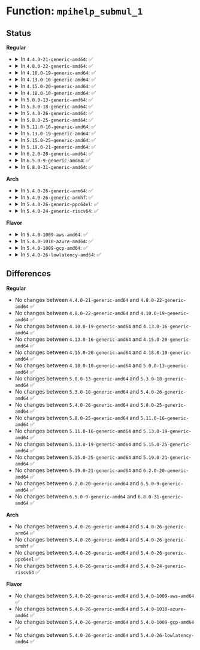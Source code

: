 # Function: <code>mpihelp_submul_1</code>

## Status
<b>Regular</b>
<ul>
<li>
<details>
<summary>In <code>4.4.0-21-generic-amd64</code>: ✅</summary>

```c
mpi_limb_t mpihelp_submul_1(mpi_ptr_t res_ptr, mpi_ptr_t s1_ptr, mpi_size_t s1_size, mpi_limb_t s2_limb)
```

```json
{
  "name": "mpihelp_submul_1",
  "collision_type": "Unique Global",
  "inline_type": "No",
  "funcs": [
    {
      "addr": 18446744071583131360,
      "name": "mpihelp_submul_1",
      "external": true,
      "loc": "lib/mpi/generic_mpih-mul3.c:33",
      "file": "lib/mpi/generic_mpih-mul3.c",
      "inline": "seen, unknown",
      "caller_inline": [],
      "caller_func": [
        "lib/mpi/mpih-div.c:mpihelp_divrem"
      ]
    }
  ],
  "symbols": [
    {
      "addr": 18446744071583131360,
      "name": "mpihelp_submul_1",
      "section": ".text",
      "bind": "STB_GLOBAL",
      "size": 193
    }
  ]
}
```
</details>
</li>
<li>
<details>
<summary>In <code>4.8.0-22-generic-amd64</code>: ✅</summary>

```c
mpi_limb_t mpihelp_submul_1(mpi_ptr_t res_ptr, mpi_ptr_t s1_ptr, mpi_size_t s1_size, mpi_limb_t s2_limb)
```

```json
{
  "name": "mpihelp_submul_1",
  "collision_type": "Unique Global",
  "inline_type": "No",
  "funcs": [
    {
      "addr": 18446744071583425888,
      "name": "mpihelp_submul_1",
      "external": true,
      "loc": "lib/mpi/generic_mpih-mul3.c:33",
      "file": "lib/mpi/generic_mpih-mul3.c",
      "inline": "seen, unknown",
      "caller_inline": [],
      "caller_func": [
        "lib/mpi/mpih-div.c:mpihelp_divrem"
      ]
    }
  ],
  "symbols": [
    {
      "addr": 18446744071583425888,
      "name": "mpihelp_submul_1",
      "section": ".text",
      "bind": "STB_GLOBAL",
      "size": 187
    }
  ]
}
```
</details>
</li>
<li>
<details>
<summary>In <code>4.10.0-19-generic-amd64</code>: ✅</summary>

```c
mpi_limb_t mpihelp_submul_1(mpi_ptr_t res_ptr, mpi_ptr_t s1_ptr, mpi_size_t s1_size, mpi_limb_t s2_limb)
```

```json
{
  "name": "mpihelp_submul_1",
  "collision_type": "Unique Global",
  "inline_type": "No",
  "funcs": [
    {
      "addr": 18446744071583551536,
      "name": "mpihelp_submul_1",
      "external": true,
      "loc": "lib/mpi/generic_mpih-mul3.c:33",
      "file": "lib/mpi/generic_mpih-mul3.c",
      "inline": "seen, unknown",
      "caller_inline": [],
      "caller_func": [
        "lib/mpi/mpih-div.c:mpihelp_divrem"
      ]
    }
  ],
  "symbols": [
    {
      "addr": 18446744071583551536,
      "name": "mpihelp_submul_1",
      "section": ".text",
      "bind": "STB_GLOBAL",
      "size": 187
    }
  ]
}
```
</details>
</li>
<li>
<details>
<summary>In <code>4.13.0-16-generic-amd64</code>: ✅</summary>

```c
mpi_limb_t mpihelp_submul_1(mpi_ptr_t res_ptr, mpi_ptr_t s1_ptr, mpi_size_t s1_size, mpi_limb_t s2_limb)
```

```json
{
  "name": "mpihelp_submul_1",
  "collision_type": "Unique Global",
  "inline_type": "No",
  "funcs": [
    {
      "addr": 18446744071583589136,
      "name": "mpihelp_submul_1",
      "external": true,
      "loc": "lib/mpi/generic_mpih-mul3.c:33",
      "file": "lib/mpi/generic_mpih-mul3.c",
      "inline": "seen, unknown",
      "caller_inline": [],
      "caller_func": [
        "lib/mpi/mpih-div.c:mpihelp_divrem"
      ]
    }
  ],
  "symbols": [
    {
      "addr": 18446744071583589136,
      "name": "mpihelp_submul_1",
      "section": ".text",
      "bind": "STB_GLOBAL",
      "size": 188
    }
  ]
}
```
</details>
</li>
<li>
<details>
<summary>In <code>4.15.0-20-generic-amd64</code>: ✅</summary>

```c
mpi_limb_t mpihelp_submul_1(mpi_ptr_t res_ptr, mpi_ptr_t s1_ptr, mpi_size_t s1_size, mpi_limb_t s2_limb)
```

```json
{
  "name": "mpihelp_submul_1",
  "collision_type": "Unique Global",
  "inline_type": "No",
  "funcs": [
    {
      "addr": 18446744071583835280,
      "name": "mpihelp_submul_1",
      "external": true,
      "loc": "lib/mpi/generic_mpih-mul3.c:33",
      "file": "lib/mpi/generic_mpih-mul3.c",
      "inline": "seen, unknown",
      "caller_inline": [],
      "caller_func": [
        "lib/mpi/mpih-div.c:mpihelp_divrem"
      ]
    }
  ],
  "symbols": [
    {
      "addr": 18446744071583835280,
      "name": "mpihelp_submul_1",
      "section": ".text",
      "bind": "STB_GLOBAL",
      "size": 188
    }
  ]
}
```
</details>
</li>
<li>
<details>
<summary>In <code>4.18.0-10-generic-amd64</code>: ✅</summary>

```c
mpi_limb_t mpihelp_submul_1(mpi_ptr_t res_ptr, mpi_ptr_t s1_ptr, mpi_size_t s1_size, mpi_limb_t s2_limb)
```

```json
{
  "name": "mpihelp_submul_1",
  "collision_type": "Unique Global",
  "inline_type": "No",
  "funcs": [
    {
      "addr": 18446744071584035808,
      "name": "mpihelp_submul_1",
      "external": true,
      "loc": "lib/mpi/generic_mpih-mul3.c:33",
      "file": "lib/mpi/generic_mpih-mul3.c",
      "inline": "seen, unknown",
      "caller_inline": [],
      "caller_func": [
        "lib/mpi/mpih-div.c:mpihelp_divrem"
      ]
    }
  ],
  "symbols": [
    {
      "addr": 18446744071584035808,
      "name": "mpihelp_submul_1",
      "section": ".text",
      "bind": "STB_GLOBAL",
      "size": 191
    }
  ]
}
```
</details>
</li>
<li>
<details>
<summary>In <code>5.0.0-13-generic-amd64</code>: ✅</summary>

```c
mpi_limb_t mpihelp_submul_1(mpi_ptr_t res_ptr, mpi_ptr_t s1_ptr, mpi_size_t s1_size, mpi_limb_t s2_limb)
```

```json
{
  "name": "mpihelp_submul_1",
  "collision_type": "Unique Global",
  "inline_type": "No",
  "funcs": [
    {
      "addr": 18446744071584118544,
      "name": "mpihelp_submul_1",
      "external": true,
      "loc": "lib/mpi/generic_mpih-mul3.c:33",
      "file": "lib/mpi/generic_mpih-mul3.c",
      "inline": "seen, unknown",
      "caller_inline": [],
      "caller_func": [
        "lib/mpi/mpih-div.c:mpihelp_divrem"
      ]
    }
  ],
  "symbols": [
    {
      "addr": 18446744071584118544,
      "name": "mpihelp_submul_1",
      "section": ".text",
      "bind": "STB_GLOBAL",
      "size": 191
    }
  ]
}
```
</details>
</li>
<li>
<details>
<summary>In <code>5.3.0-18-generic-amd64</code>: ✅</summary>

```c
mpi_limb_t mpihelp_submul_1(mpi_ptr_t res_ptr, mpi_ptr_t s1_ptr, mpi_size_t s1_size, mpi_limb_t s2_limb)
```

```json
{
  "name": "mpihelp_submul_1",
  "collision_type": "Unique Global",
  "inline_type": "No",
  "funcs": [
    {
      "addr": 18446744071584307456,
      "name": "mpihelp_submul_1",
      "external": true,
      "loc": "lib/mpi/generic_mpih-mul3.c:20",
      "file": "lib/mpi/generic_mpih-mul3.c",
      "inline": "seen, unknown",
      "caller_inline": [],
      "caller_func": [
        "lib/mpi/mpih-div.c:mpihelp_divrem"
      ]
    }
  ],
  "symbols": [
    {
      "addr": 18446744071584307456,
      "name": "mpihelp_submul_1",
      "section": ".text",
      "bind": "STB_GLOBAL",
      "size": 196
    }
  ]
}
```
</details>
</li>
<li>
<details>
<summary>In <code>5.4.0-26-generic-amd64</code>: ✅</summary>

```c
mpi_limb_t mpihelp_submul_1(mpi_ptr_t res_ptr, mpi_ptr_t s1_ptr, mpi_size_t s1_size, mpi_limb_t s2_limb)
```

```json
{
  "name": "mpihelp_submul_1",
  "collision_type": "Unique Global",
  "inline_type": "No",
  "funcs": [
    {
      "addr": 18446744071584442128,
      "name": "mpihelp_submul_1",
      "external": true,
      "loc": "lib/mpi/generic_mpih-mul3.c:20",
      "file": "lib/mpi/generic_mpih-mul3.c",
      "inline": "seen, unknown",
      "caller_inline": [],
      "caller_func": [
        "lib/mpi/mpih-div.c:mpihelp_divrem"
      ]
    }
  ],
  "symbols": [
    {
      "addr": 18446744071584442128,
      "name": "mpihelp_submul_1",
      "section": ".text",
      "bind": "STB_GLOBAL",
      "size": 196
    }
  ]
}
```
</details>
</li>
<li>
<details>
<summary>In <code>5.8.0-25-generic-amd64</code>: ✅</summary>

```c
mpi_limb_t mpihelp_submul_1(mpi_ptr_t res_ptr, mpi_ptr_t s1_ptr, mpi_size_t s1_size, mpi_limb_t s2_limb)
```

```json
{
  "name": "mpihelp_submul_1",
  "collision_type": "Unique Global",
  "inline_type": "No",
  "funcs": [
    {
      "addr": 18446744071585005504,
      "name": "mpihelp_submul_1",
      "external": true,
      "loc": "lib/mpi/generic_mpih-mul3.c:20",
      "file": "lib/mpi/generic_mpih-mul3.c",
      "inline": "seen, unknown",
      "caller_inline": [],
      "caller_func": [
        "lib/mpi/mpih-div.c:mpihelp_divrem"
      ]
    }
  ],
  "symbols": [
    {
      "addr": 18446744071585005504,
      "name": "mpihelp_submul_1",
      "section": ".text",
      "bind": "STB_GLOBAL",
      "size": 201
    }
  ]
}
```
</details>
</li>
<li>
<details>
<summary>In <code>5.11.0-16-generic-amd64</code>: ✅</summary>

```c
mpi_limb_t mpihelp_submul_1(mpi_ptr_t res_ptr, mpi_ptr_t s1_ptr, mpi_size_t s1_size, mpi_limb_t s2_limb)
```

```json
{
  "name": "mpihelp_submul_1",
  "collision_type": "Unique Global",
  "inline_type": "No",
  "funcs": [
    {
      "addr": 18446744071585126208,
      "name": "mpihelp_submul_1",
      "external": true,
      "loc": "lib/mpi/generic_mpih-mul3.c:20",
      "file": "lib/mpi/generic_mpih-mul3.c",
      "inline": "seen, unknown",
      "caller_inline": [],
      "caller_func": [
        "lib/mpi/mpih-div.c:mpihelp_divrem"
      ]
    }
  ],
  "symbols": [
    {
      "addr": 18446744071585126208,
      "name": "mpihelp_submul_1",
      "section": ".text",
      "bind": "STB_GLOBAL",
      "size": 206
    }
  ]
}
```
</details>
</li>
<li>
<details>
<summary>In <code>5.13.0-19-generic-amd64</code>: ✅</summary>

```c
mpi_limb_t mpihelp_submul_1(mpi_ptr_t res_ptr, mpi_ptr_t s1_ptr, mpi_size_t s1_size, mpi_limb_t s2_limb)
```

```json
{
  "name": "mpihelp_submul_1",
  "collision_type": "Unique Global",
  "inline_type": "No",
  "funcs": [
    {
      "addr": 18446744071585006768,
      "name": "mpihelp_submul_1",
      "external": true,
      "loc": "lib/mpi/generic_mpih-mul3.c:20",
      "file": "lib/mpi/generic_mpih-mul3.c",
      "inline": "seen, unknown",
      "caller_inline": [],
      "caller_func": [
        "lib/mpi/mpih-div.c:mpihelp_divrem"
      ]
    }
  ],
  "symbols": [
    {
      "addr": 18446744071585006768,
      "name": "mpihelp_submul_1",
      "section": ".text",
      "bind": "STB_GLOBAL",
      "size": 208
    }
  ]
}
```
</details>
</li>
<li>
<details>
<summary>In <code>5.15.0-25-generic-amd64</code>: ✅</summary>

```c
mpi_limb_t mpihelp_submul_1(mpi_ptr_t res_ptr, mpi_ptr_t s1_ptr, mpi_size_t s1_size, mpi_limb_t s2_limb)
```

```json
{
  "name": "mpihelp_submul_1",
  "collision_type": "Unique Global",
  "inline_type": "No",
  "funcs": [
    {
      "addr": 18446744071585448464,
      "name": "mpihelp_submul_1",
      "external": true,
      "loc": "lib/mpi/generic_mpih-mul3.c:20",
      "file": "lib/mpi/generic_mpih-mul3.c",
      "inline": "seen, unknown",
      "caller_inline": [],
      "caller_func": [
        "lib/mpi/mpih-div.c:mpihelp_divrem"
      ]
    }
  ],
  "symbols": [
    {
      "addr": 18446744071585448464,
      "name": "mpihelp_submul_1",
      "section": ".text",
      "bind": "STB_GLOBAL",
      "size": 208
    }
  ]
}
```
</details>
</li>
<li>
<details>
<summary>In <code>5.19.0-21-generic-amd64</code>: ✅</summary>

```c
mpi_limb_t mpihelp_submul_1(mpi_ptr_t res_ptr, mpi_ptr_t s1_ptr, mpi_size_t s1_size, mpi_limb_t s2_limb)
```

```json
{
  "name": "mpihelp_submul_1",
  "collision_type": "Unique Global",
  "inline_type": "No",
  "funcs": [
    {
      "addr": 18446744071586590224,
      "name": "mpihelp_submul_1",
      "external": true,
      "loc": "lib/mpi/generic_mpih-mul3.c:20",
      "file": "lib/mpi/generic_mpih-mul3.c",
      "inline": "seen, unknown",
      "caller_inline": [],
      "caller_func": [
        "lib/mpi/mpih-div.c:mpihelp_divrem"
      ]
    }
  ],
  "symbols": [
    {
      "addr": 18446744071586590224,
      "name": "mpihelp_submul_1",
      "section": ".text",
      "bind": "STB_GLOBAL",
      "size": 230
    }
  ]
}
```
</details>
</li>
<li>
<details>
<summary>In <code>6.2.0-20-generic-amd64</code>: ✅</summary>

```c
mpi_limb_t mpihelp_submul_1(mpi_ptr_t res_ptr, mpi_ptr_t s1_ptr, mpi_size_t s1_size, mpi_limb_t s2_limb)
```

```json
{
  "name": "mpihelp_submul_1",
  "collision_type": "Unique Global",
  "inline_type": "No",
  "funcs": [
    {
      "addr": 18446744071587831056,
      "name": "mpihelp_submul_1",
      "external": true,
      "loc": "lib/mpi/generic_mpih-mul3.c:20",
      "file": "lib/mpi/generic_mpih-mul3.c",
      "inline": "seen, unknown",
      "caller_inline": [],
      "caller_func": [
        "lib/mpi/mpih-div.c:mpihelp_divrem"
      ]
    }
  ],
  "symbols": [
    {
      "addr": 18446744071587831056,
      "name": "mpihelp_submul_1",
      "section": ".text",
      "bind": "STB_GLOBAL",
      "size": 230
    }
  ]
}
```
</details>
</li>
<li>
<details>
<summary>In <code>6.5.0-9-generic-amd64</code>: ✅</summary>

```c
mpi_limb_t mpihelp_submul_1(mpi_ptr_t res_ptr, mpi_ptr_t s1_ptr, mpi_size_t s1_size, mpi_limb_t s2_limb)
```

```json
{
  "name": "mpihelp_submul_1",
  "collision_type": "Unique Global",
  "inline_type": "No",
  "funcs": [
    {
      "addr": 18446744071588102544,
      "name": "mpihelp_submul_1",
      "external": true,
      "loc": "lib/mpi/generic_mpih-mul3.c:20",
      "file": "lib/mpi/generic_mpih-mul3.c",
      "inline": "seen, unknown",
      "caller_inline": [],
      "caller_func": [
        "lib/mpi/mpih-div.c:mpihelp_divrem"
      ]
    }
  ],
  "symbols": [
    {
      "addr": 18446744071588102544,
      "name": "mpihelp_submul_1",
      "section": ".text",
      "bind": "STB_GLOBAL",
      "size": 230
    }
  ]
}
```
</details>
</li>
<li>
<details>
<summary>In <code>6.8.0-31-generic-amd64</code>: ✅</summary>

```c
mpi_limb_t mpihelp_submul_1(mpi_ptr_t res_ptr, mpi_ptr_t s1_ptr, mpi_size_t s1_size, mpi_limb_t s2_limb)
```

```json
{
  "name": "mpihelp_submul_1",
  "collision_type": "Unique Global",
  "inline_type": "No",
  "funcs": [
    {
      "addr": 18446744071587671216,
      "name": "mpihelp_submul_1",
      "external": true,
      "loc": "lib/crypto/mpi/generic_mpih-mul3.c:20",
      "file": "lib/crypto/mpi/generic_mpih-mul3.c",
      "inline": "seen, unknown",
      "caller_inline": [],
      "caller_func": [
        "lib/crypto/mpi/mpih-div.c:mpihelp_divrem"
      ]
    }
  ],
  "symbols": [
    {
      "addr": 18446744071587671216,
      "name": "mpihelp_submul_1",
      "section": ".text",
      "bind": "STB_GLOBAL",
      "size": 230
    }
  ]
}
```
</details>
</li>
</ul>
<b>Arch</b>
<ul>
<li>
<details>
<summary>In <code>5.4.0-26-generic-arm64</code>: ✅</summary>

```c
mpi_limb_t mpihelp_submul_1(mpi_ptr_t res_ptr, mpi_ptr_t s1_ptr, mpi_size_t s1_size, mpi_limb_t s2_limb)
```

```json
{
  "name": "mpihelp_submul_1",
  "collision_type": "Unique Global",
  "inline_type": "No",
  "funcs": [
    {
      "addr": 18446603336496328552,
      "name": "mpihelp_submul_1",
      "external": true,
      "loc": "lib/mpi/generic_mpih-mul3.c:20",
      "file": "lib/mpi/generic_mpih-mul3.c",
      "inline": "seen, unknown",
      "caller_inline": [],
      "caller_func": [
        "lib/mpi/mpih-div.c:mpihelp_divrem"
      ]
    }
  ],
  "symbols": [
    {
      "addr": 18446603336496328552,
      "name": "mpihelp_submul_1",
      "section": ".text",
      "bind": "STB_GLOBAL",
      "size": 144
    }
  ]
}
```
</details>
</li>
<li>
<details>
<summary>In <code>5.4.0-26-generic-armhf</code>: ✅</summary>

```c
mpi_limb_t mpihelp_submul_1(mpi_ptr_t res_ptr, mpi_ptr_t s1_ptr, mpi_size_t s1_size, mpi_limb_t s2_limb)
```

```json
{
  "name": "mpihelp_submul_1",
  "collision_type": "Unique Global",
  "inline_type": "No",
  "funcs": [
    {
      "addr": 3229662044,
      "name": "mpihelp_submul_1",
      "external": true,
      "loc": "lib/mpi/generic_mpih-mul3.c:20",
      "file": "lib/mpi/generic_mpih-mul3.c",
      "inline": "seen, unknown",
      "caller_inline": [],
      "caller_func": [
        "lib/mpi/mpih-div.c:mpihelp_divrem"
      ]
    }
  ],
  "symbols": [
    {
      "addr": 3229662044,
      "name": "mpihelp_submul_1",
      "section": ".text",
      "bind": "STB_GLOBAL",
      "size": 92
    }
  ]
}
```
</details>
</li>
<li>
<details>
<summary>In <code>5.4.0-26-generic-ppc64el</code>: ✅</summary>

```c
mpi_limb_t mpihelp_submul_1(mpi_ptr_t res_ptr, mpi_ptr_t s1_ptr, mpi_size_t s1_size, mpi_limb_t s2_limb)
```

```json
{
  "name": "mpihelp_submul_1",
  "collision_type": "Unique Global",
  "inline_type": "No",
  "funcs": [
    {
      "addr": 13835058055290647872,
      "name": "mpihelp_submul_1",
      "external": true,
      "loc": "lib/mpi/generic_mpih-mul3.c:20",
      "file": "lib/mpi/generic_mpih-mul3.c",
      "inline": "seen, unknown",
      "caller_inline": [],
      "caller_func": [
        "lib/mpi/mpih-div.c:mpihelp_divrem"
      ]
    }
  ],
  "symbols": [
    {
      "addr": 13835058055290647872,
      "name": "mpihelp_submul_1",
      "section": ".text",
      "bind": "STB_GLOBAL",
      "size": 220
    }
  ]
}
```
</details>
</li>
<li>
<details>
<summary>In <code>5.4.0-24-generic-riscv64</code>: ✅</summary>

```c
mpi_limb_t mpihelp_submul_1(mpi_ptr_t res_ptr, mpi_ptr_t s1_ptr, mpi_size_t s1_size, mpi_limb_t s2_limb)
```

```json
{
  "name": "mpihelp_submul_1",
  "collision_type": "Unique Global",
  "inline_type": "No",
  "funcs": [
    {
      "addr": 18446743936275379806,
      "name": "mpihelp_submul_1",
      "external": true,
      "loc": "lib/mpi/generic_mpih-mul3.c:20",
      "file": "lib/mpi/generic_mpih-mul3.c",
      "inline": "seen, unknown",
      "caller_inline": [],
      "caller_func": [
        "lib/mpi/mpih-div.c:mpihelp_divrem"
      ]
    }
  ],
  "symbols": [
    {
      "addr": 18446743936275379806,
      "name": "mpihelp_submul_1",
      "section": ".text",
      "bind": "STB_GLOBAL",
      "size": 136
    }
  ]
}
```
</details>
</li>
</ul>
<b>Flavor</b>
<ul>
<li>
<details>
<summary>In <code>5.4.0-1009-aws-amd64</code>: ✅</summary>

```c
mpi_limb_t mpihelp_submul_1(mpi_ptr_t res_ptr, mpi_ptr_t s1_ptr, mpi_size_t s1_size, mpi_limb_t s2_limb)
```

```json
{
  "name": "mpihelp_submul_1",
  "collision_type": "Unique Global",
  "inline_type": "No",
  "funcs": [
    {
      "addr": 18446744071584410864,
      "name": "mpihelp_submul_1",
      "external": true,
      "loc": "lib/mpi/generic_mpih-mul3.c:20",
      "file": "lib/mpi/generic_mpih-mul3.c",
      "inline": "seen, unknown",
      "caller_inline": [],
      "caller_func": [
        "lib/mpi/mpih-div.c:mpihelp_divrem"
      ]
    }
  ],
  "symbols": [
    {
      "addr": 18446744071584410864,
      "name": "mpihelp_submul_1",
      "section": ".text",
      "bind": "STB_GLOBAL",
      "size": 196
    }
  ]
}
```
</details>
</li>
<li>
<details>
<summary>In <code>5.4.0-1010-azure-amd64</code>: ✅</summary>

```c
mpi_limb_t mpihelp_submul_1(mpi_ptr_t res_ptr, mpi_ptr_t s1_ptr, mpi_size_t s1_size, mpi_limb_t s2_limb)
```

```json
{
  "name": "mpihelp_submul_1",
  "collision_type": "Unique Global",
  "inline_type": "No",
  "funcs": [
    {
      "addr": 18446744071584346064,
      "name": "mpihelp_submul_1",
      "external": true,
      "loc": "lib/mpi/generic_mpih-mul3.c:20",
      "file": "lib/mpi/generic_mpih-mul3.c",
      "inline": "seen, unknown",
      "caller_inline": [],
      "caller_func": [
        "lib/mpi/mpih-div.c:mpihelp_divrem"
      ]
    }
  ],
  "symbols": [
    {
      "addr": 18446744071584346064,
      "name": "mpihelp_submul_1",
      "section": ".text",
      "bind": "STB_GLOBAL",
      "size": 196
    }
  ]
}
```
</details>
</li>
<li>
<details>
<summary>In <code>5.4.0-1009-gcp-amd64</code>: ✅</summary>

```c
mpi_limb_t mpihelp_submul_1(mpi_ptr_t res_ptr, mpi_ptr_t s1_ptr, mpi_size_t s1_size, mpi_limb_t s2_limb)
```

```json
{
  "name": "mpihelp_submul_1",
  "collision_type": "Unique Global",
  "inline_type": "No",
  "funcs": [
    {
      "addr": 18446744071584393776,
      "name": "mpihelp_submul_1",
      "external": true,
      "loc": "lib/mpi/generic_mpih-mul3.c:20",
      "file": "lib/mpi/generic_mpih-mul3.c",
      "inline": "seen, unknown",
      "caller_inline": [],
      "caller_func": [
        "lib/mpi/mpih-div.c:mpihelp_divrem"
      ]
    }
  ],
  "symbols": [
    {
      "addr": 18446744071584393776,
      "name": "mpihelp_submul_1",
      "section": ".text",
      "bind": "STB_GLOBAL",
      "size": 196
    }
  ]
}
```
</details>
</li>
<li>
<details>
<summary>In <code>5.4.0-26-lowlatency-amd64</code>: ✅</summary>

```c
mpi_limb_t mpihelp_submul_1(mpi_ptr_t res_ptr, mpi_ptr_t s1_ptr, mpi_size_t s1_size, mpi_limb_t s2_limb)
```

```json
{
  "name": "mpihelp_submul_1",
  "collision_type": "Unique Global",
  "inline_type": "No",
  "funcs": [
    {
      "addr": 18446744071584499840,
      "name": "mpihelp_submul_1",
      "external": true,
      "loc": "lib/mpi/generic_mpih-mul3.c:20",
      "file": "lib/mpi/generic_mpih-mul3.c",
      "inline": "seen, unknown",
      "caller_inline": [],
      "caller_func": [
        "lib/mpi/mpih-div.c:mpihelp_divrem"
      ]
    }
  ],
  "symbols": [
    {
      "addr": 18446744071584499840,
      "name": "mpihelp_submul_1",
      "section": ".text",
      "bind": "STB_GLOBAL",
      "size": 196
    }
  ]
}
```
</details>
</li>
</ul>

## Differences
<b>Regular</b>
<ul>
<li>
No changes between <code>4.4.0-21-generic-amd64</code> and <code>4.8.0-22-generic-amd64</code> ✅
</li>
<li>
No changes between <code>4.8.0-22-generic-amd64</code> and <code>4.10.0-19-generic-amd64</code> ✅
</li>
<li>
No changes between <code>4.10.0-19-generic-amd64</code> and <code>4.13.0-16-generic-amd64</code> ✅
</li>
<li>
No changes between <code>4.13.0-16-generic-amd64</code> and <code>4.15.0-20-generic-amd64</code> ✅
</li>
<li>
No changes between <code>4.15.0-20-generic-amd64</code> and <code>4.18.0-10-generic-amd64</code> ✅
</li>
<li>
No changes between <code>4.18.0-10-generic-amd64</code> and <code>5.0.0-13-generic-amd64</code> ✅
</li>
<li>
No changes between <code>5.0.0-13-generic-amd64</code> and <code>5.3.0-18-generic-amd64</code> ✅
</li>
<li>
No changes between <code>5.3.0-18-generic-amd64</code> and <code>5.4.0-26-generic-amd64</code> ✅
</li>
<li>
No changes between <code>5.4.0-26-generic-amd64</code> and <code>5.8.0-25-generic-amd64</code> ✅
</li>
<li>
No changes between <code>5.8.0-25-generic-amd64</code> and <code>5.11.0-16-generic-amd64</code> ✅
</li>
<li>
No changes between <code>5.11.0-16-generic-amd64</code> and <code>5.13.0-19-generic-amd64</code> ✅
</li>
<li>
No changes between <code>5.13.0-19-generic-amd64</code> and <code>5.15.0-25-generic-amd64</code> ✅
</li>
<li>
No changes between <code>5.15.0-25-generic-amd64</code> and <code>5.19.0-21-generic-amd64</code> ✅
</li>
<li>
No changes between <code>5.19.0-21-generic-amd64</code> and <code>6.2.0-20-generic-amd64</code> ✅
</li>
<li>
No changes between <code>6.2.0-20-generic-amd64</code> and <code>6.5.0-9-generic-amd64</code> ✅
</li>
<li>
No changes between <code>6.5.0-9-generic-amd64</code> and <code>6.8.0-31-generic-amd64</code> ✅
</li>
</ul>
<b>Arch</b>
<ul>
<li>
No changes between <code>5.4.0-26-generic-amd64</code> and <code>5.4.0-26-generic-arm64</code> ✅
</li>
<li>
No changes between <code>5.4.0-26-generic-amd64</code> and <code>5.4.0-26-generic-armhf</code> ✅
</li>
<li>
No changes between <code>5.4.0-26-generic-amd64</code> and <code>5.4.0-26-generic-ppc64el</code> ✅
</li>
<li>
No changes between <code>5.4.0-26-generic-amd64</code> and <code>5.4.0-24-generic-riscv64</code> ✅
</li>
</ul>
<b>Flavor</b>
<ul>
<li>
No changes between <code>5.4.0-26-generic-amd64</code> and <code>5.4.0-1009-aws-amd64</code> ✅
</li>
<li>
No changes between <code>5.4.0-26-generic-amd64</code> and <code>5.4.0-1010-azure-amd64</code> ✅
</li>
<li>
No changes between <code>5.4.0-26-generic-amd64</code> and <code>5.4.0-1009-gcp-amd64</code> ✅
</li>
<li>
No changes between <code>5.4.0-26-generic-amd64</code> and <code>5.4.0-26-lowlatency-amd64</code> ✅
</li>
</ul>
